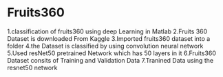 # Fruits360
1.classification of fruits360 using deep Learning in Matlab
2.Fruits 360 Dataset is downloaded From Kaggle 
3.Imported fruits360 dataset into a folder
4.the Dataset is classified by using convolution neural network 
5.Used resNet50 pretrained Network which has 50 layers in it
6.Fruits360 Dataset consits of  Training and Validation Data
7.Tranined Data using the resnet50 network

